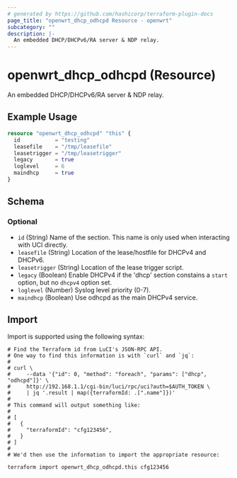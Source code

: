 ```yaml
---
# generated by https://github.com/hashicorp/terraform-plugin-docs
page_title: "openwrt_dhcp_odhcpd Resource - openwrt"
subcategory: ""
description: |-
  An embedded DHCP/DHCPv6/RA server & NDP relay.
---
```


# openwrt_dhcp_odhcpd (Resource)

An embedded DHCP/DHCPv6/RA server & NDP relay.

## Example Usage

```terraform
resource "openwrt_dhcp_odhcpd" "this" {
  id           = "testing"
  leasefile    = "/tmp/leasefile"
  leasetrigger = "/tmp/leasetrigger"
  legacy       = true
  loglevel     = 6
  maindhcp     = true
}
```

<!-- schema generated by tfplugindocs -->
## Schema

### Optional

- `id` (String) Name of the section. This name is only used when interacting with UCI directly.
- `leasefile` (String) Location of the lease/hostfile for DHCPv4 and DHCPv6.
- `leasetrigger` (String) Location of the lease trigger script.
- `legacy` (Boolean) Enable DHCPv4 if the 'dhcp' section constains a `start` option, but no `dhcpv4` option set.
- `loglevel` (Number) Syslog level priority (0-7).
- `maindhcp` (Boolean) Use odhcpd as the main DHCPv4 service.

## Import

Import is supported using the following syntax:

```shell
# Find the Terraform id from LuCI's JSON-RPC API.
# One way to find this information is with `curl` and `jq`:
#
# curl \
#     --data '{"id": 0, "method": "foreach", "params": ["dhcp", "odhcpd"]}' \
#     http://192.168.1.1/cgi-bin/luci/rpc/uci?auth=$AUTH_TOKEN \
#     | jq '.result | map({terraformId: .[".name"]})'
#
# This command will output something like:
#
# [
#   {
#     "terraformId": "cfg123456",
#   }
# ]
#
# We'd then use the information to import the appropriate resource:

terraform import openwrt_dhcp_odhcpd.this cfg123456
```
